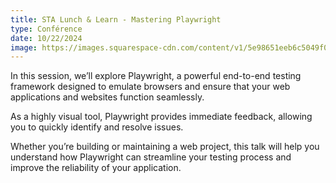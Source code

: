 ```yaml
---
title: STA Lunch & Learn - Mastering Playwright
type: Conférence
date: 10/22/2024
image: https://images.squarespace-cdn.com/content/v1/5e98651eeb6c5049f0d0cad4/1587375053728-HH7PUTT23XUHJVNJGHRL/Long+Format.png?format=1500w
---
```


In this session, we’ll explore Playwright, a powerful end-to-end testing framework designed to emulate browsers and ensure that your web applications and websites function seamlessly.

As a highly visual tool, Playwright provides immediate feedback, allowing you to quickly identify and resolve issues.

Whether you’re building or maintaining a web project, this talk will help you understand how Playwright can streamline your testing process and improve the reliability of your application.
